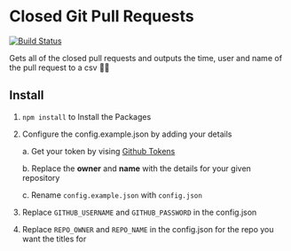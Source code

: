 # Closed Git Pull Requests
[![Build Status](https://travis-ci.com/username/projectname.svg?branch=master)](https://travis-ci.com/username/projectname)

Gets all of the closed pull requests and outputs the time, user and name of the pull request to a csv 🎉🎉

## Install

1. `npm install` to Install the Packages

2. Configure the config.example.json by adding your details

    a. Get your token by vising [Github Tokens](https://github.com/settings/tokens)

    b. Replace the **owner** and **name** with the details for your given repository

    c. Rename `config.example.json` with `config.json`

2. Replace `GITHUB_USERNAME` and `GITHUB_PASSWORD` in the config.json

3. Replace `REPO_OWNER` and `REPO_NAME` in the config.json for the repo you want the titles for

